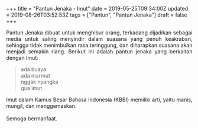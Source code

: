 +++
title = "Pantun Jenaka - Imut"
date = 2019-05-25T09:34:00Z
updated = 2019-08-26T03:52:53Z
tags = ["Pantun", "Pantun Jenaka"]
draft = false
+++

<div dir="ltr" style="text-align: left;" trbidi="on"><div style="text-align: justify;">Pantun Jenaka dibuat untuk menghibur orang, terkadang dijadikan sebagai media untuk saling menyindir dalam suasana yang penuh keakraban, sehingga tidak menimbulkan rasa teringgung, dan diharapkan suasana akan menjadi semakin riang. Berikut ini adalah pantun jenaka yang berkaitan dengan Imut:</div><blockquote class="tr_bq">ada buaya<br />ada marmut<br />nggak nyangka<br />gua imut</blockquote><div style="text-align: justify;">Imut dalam Kamus Besar Bahasa Indonesia (KBBI) memiliki arti, yaitu manis, mungil, dan menggemaskan.</div><div style="text-align: justify;"><br /></div><div style="text-align: justify;">Semoga bermanfaat.</div></div>
